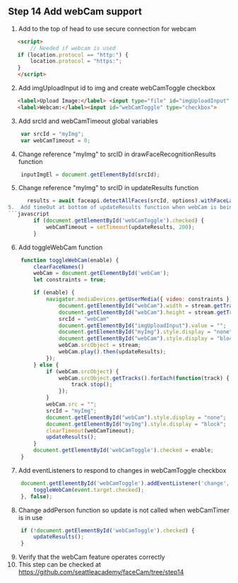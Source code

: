 ## Step 14 Add webCam support

1.  Add to the top of head to use secure connection for webcam
 ```html  
    <script>
        // Needed if webcam is used
    if (location.protocol == "http:") {
        location.protocol = "https:";
    }
    </script>
```
2. Add imgUploadInput id to img and create webCamToggle checkbox
 ```html  
    <label>Upload Image:</label> <input type="file" id="imgUploadInput" onchange="uploadImage(event)" accept=".jpg, .jpeg, .png">
    <label>Webcam:</label><input id="webCamToggle" type="checkbox">
```
3.  Add srcId and webCamTimeout global variables
```javascript
    var srcId = "myImg";
    var webCamTimeout = 0;
```
4.  Change reference "myImg" to srcID in drawFaceRecognitionResults function
```javascript
    inputImgEl = document.getElementById(srcId);
```
5.  Change reference "myImg" to srcID in updateResults function
```javascript
      results = await faceapi.detectAllFaces(srcId, options).withFaceLandmarks().withFaceExpressions().withAgeAndGender().withFaceDescriptors();```
5.  Add timeOut at bottom of updateResults function when webCam is being used.
```javascript
        if (document.getElementById('webCamToggle').checked) {
            webCamTimeout = setTimeout(updateResults, 200);
        }
```
6.  Add toggleWebCam function
```javascript
    function toggleWebCam(enable) {
        clearFaceNames()
        webCam = document.getElementById('webCam');
        let constraints = true;

        if (enable) {
            navigator.mediaDevices.getUserMedia({ video: constraints }).then(function(stream) {
                document.getElementById("webCam").width = stream.getTracks()[0].getSettings().width;
                document.getElementById("webCam").height = stream.getTracks()[0].getSettings().height;
                srcId = "webCam"
                document.getElementById("imgUploadInput").value = "";
                document.getElementById("myImg").style.display = "none";
                document.getElementById("webCam").style.display = "block";
                webCam.srcObject = stream;
                webCam.play().then(updateResults);
            });
        } else {
            if (webCam.srcObject) {
                webCam.srcObject.getTracks().forEach(function(track) {
                    track.stop();
                });
            }
            webCam.src = "";
            srcId = "myImg";
            document.getElementById("webCam").style.display = "none";
            document.getElementById("myImg").style.display = "block";
            clearTimeout(webCamTimeout);
            updateResults();
        }
        document.getElementById('webCamToggle').checked = enable;
    }
````
7.  Add eventListeners to respond to changes in webCamToggle checkbox
```javascript
    document.getElementById('webCamToggle').addEventListener('change', function(event) {
        toggleWebCam(event.target.checked);
    }, false);

```
8. Change addPerson function so update is not called when webCamTimer is in use
```javascript
    if (!document.getElementById('webCamToggle').checked) {
        updateResults();
    }
```
9. Verify that the webCam feature operates correctly
10. This step can be checked at https://github.com/seattleacademy/faceCam/tree/step14

